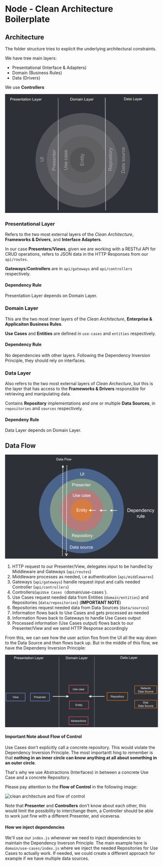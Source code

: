 # Node - Clean Architecture Boilerplate

## Architecture

The folder structure tries to explicit the underlying architectural constraints.

We have tree main layers:

* Presentational (Interface & Adapters)
* Domain (Business Rules)
* Data (Drivers)

We use __Controllers__ 

![layers](./assets/clean-architecture-layers.png)

### Presentational Layer

Refers to the two most external layers of the _Clean Architecture_, __Frameworks & Drivers__, and __Interface Adapters__.

In our case __Presenters/Views__, given we are working with a RESTful API for CRUD operations, refers to JSON data in the HTTP Responses from our `api/routes`.

__Gateways__/__Controllers__ are in `api/gateways` and `api/controllers` respectively.

#### Dependency Rule

Presentation Layer depends on Domain Layer.

### Domain Layer

This are the two most inner layers of the _Clean Architecture_, __Enterprise & Applicaiton Business Rules__.

__Use Cases__ and __Entities__ are defined in `use-cases` and `entities` respectively.

#### Dependency Rule

No dependencies with other layers. Following the Dependency Inversion Principle, they should rely on interfaces.

### Data Layer

Also refers to the two most external layers of _Clean Archecture_, but this is the layer that has access to the __Frameworks & Drivers__ responsible for retrieving and manipulating data.

Contains __Repository__ implementations and one or multiple __Data Sources__, in `repositories` and `sources` respectively.

#### Dependeny Rule

Data Layer depends on Domain Layer.

## Data Flow

![apparent data flow](./assets/data-flow.png)

1. HTTP request to our Presenter/View, delegates input to be handled by Middleware and Gateways (`api/routes`)
2. Middleware processes as needed, i.e authentication (`api/middlewares`)
3. Gateways (`api/gateways`) handle request input and calls needed Controller (`api/controllers`)
4. Controllers(`apiUse Cases (`domain/use-cases`).
4. Use Cases request needed data from Entities (`domain/entities`) and Repositories (`data/repositories`) (__IMPORTANT NOTE__)
4. Repositories request needed data from Data Sources (`data/sources`)
5. Information flows back to Use Cases and gets processed as needed
6. Information flows back to Gateways to handle Use Cases output
7. Processed information (Use Cases output) flows back to our Presenter/View and we send HTTP Response accordingly

From this, we can see how the user action flos from the UI all the way down to the Data Source and then flows back up. But in the middle of this flow, we have the Dependeny Inversion Principle:

![inner data flow](./assets/correct-data-flow.png)

#### Important Note about Flow of Control

Use Cases don't explicitly call a concrete repository. This would violate the Dependency Inversion Principle. The most importantt hing to remember is that __nothing in an inner circle can know anything at all about something in an outer circle__.

That's why we use Abstractions (Interfaces) in between a concrete Use Case and a concrete Repository.

Please pay attention to the __Flow of Control__ in the following image:

![clean architecture and flow of control](./assets/CleanArchitecture)

Note that __Presenter__ and __Controllers__ don't know about each other, this would limit the possibility to interchange them, a Controller should be able to work just fine with a different Presenter, and viceversa.

#### How we inject dependencies

We'll use our `index.js` whenever we need to inject dependencies to maintain the Dependency Inverson Principle. The main example here is `domain/use-cases/index.js` where we inject the needed Repositories for Use Cases to actually work. If needed, we could create a different approach for example if we have multiple data sources.